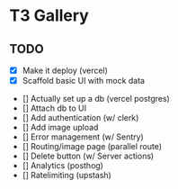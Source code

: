 # T3 Gallery

## TODO

- [x] Make it deploy (vercel)
- [x] Scaffold basic UI with mock data
- [] Actually set up a db (vercel postgres)
- [] Attach db to UI
- [] Add authentication (w/ clerk)
- [] Add image upload
- [] Error management (w/ Sentry)
- [] Routing/image page (parallel route)
- [] Delete button (w/ Server actions)
- [] Analytics (posthog)
- [] Ratelimiting (upstash)

